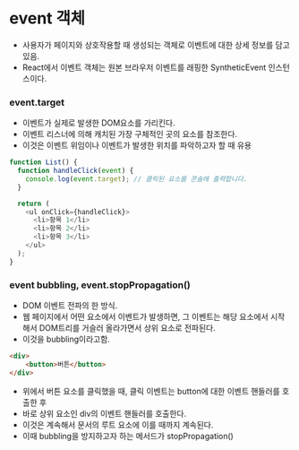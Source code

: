 # event 객체
* 사용자가 페이지와 상호작용할 때 생성되는 객체로 이벤트에 대한 상세 정보를 담고 있음.
* React에서 이벤트 객체는 원본 브라우저 이벤트를 래핑한 SyntheticEvent 인스턴스이다.

### event.target
* 이벤트가 실제로 발생한 DOM요소를 가리킨다.
* 이벤트 리스너에 의해 캐치된 가장 구체적인 곳의 요소를 참조한다.
* 이것은 이벤트 위임이나 이벤트가 발생한 위치를 파악하고자 할 때 유용
```js
function List() {
  function handleClick(event) {
    console.log(event.target); // 클릭된 요소를 콘솔에 출력합니다.
  }

  return (
    <ul onClick={handleClick}>
      <li>항목 1</li>
      <li>항목 2</li>
      <li>항목 3</li>
    </ul>
  );
}
```

### event bubbling, event.stopPropagation()
* DOM 이벤트 전파의 한 방식.
* 웹 페이지에서 어떤 요소에서 이벤트가 발생하면, 그 이벤트는 해당 요소에서 시작해서 DOM트리를 거슬러 올라가면서 상위 요소로 전파된다.
* 이것을 bubbling이라고함.
```html
<div>
    <button>버튼</button>
</div>
```
* 위에서 버튼 요소를 클릭했을 때, 클릭 이벤트는 button에 대한 이벤트 핸들러를 호출한 후 
* 바로 상위 요소인 div의 이벤트 핸들러를 호출한다.
* 이것은 계속해서 문서의 루트 요소에 이를 때까지 계속된다.
* 이때 bubbling을 방지하고자 하는 메서드가 stopPropagation()